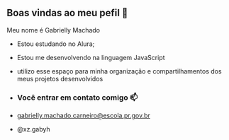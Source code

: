 ## Boas vindas ao meu pefil 💙

Meu nome é Gabrielly Machado

- Estou estudando no Alura;
- Estou me desenvolvendo na linguagem JavaScript
- utilizo esse espaço para minha organização e compartilhamentos dos meus projetos desenvolvidos

- ### Você entrar em contato comigo 📫

- gabrielly.machado.carneiro@escola.pr.gov.br
- @xz.gabyh
